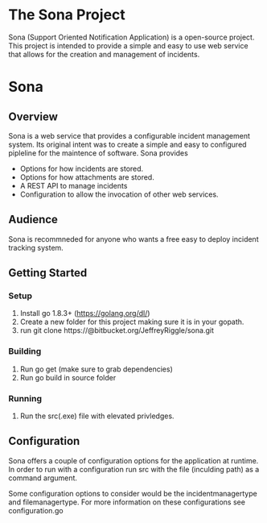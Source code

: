 The Sona Project
================

Sona (Support Oriented Notification Application) is a open-source project. This project is intended to provide a simple and easy to use web service that allows for the creation and management of incidents.

# Sona

## Overview

Sona is a web service that provides a configurable incident management system. Its original intent was to create a simple and easy to configured pipleline for the maintence of software.
Sona provides

- Options for how incidents are stored.
- Options for how attachments are stored.
- A REST API to manage incidents
- Configuration to allow the invocation of other web services.

## Audience

Sona is recommneded for anyone who wants a free easy to deploy incident tracking system. 


## Getting Started

### Setup

  1. Install go 1.8.3+ (https://golang.org/dl/)
  2. Create a new folder for this project making sure it is in your gopath.
  3. run git clone https://<username>@bitbucket.org/JeffreyRiggle/sona.git
  
### Building
  1. Run go get (make sure to grab dependencies)
  2. Run go build in source folder
  
### Running

  1. Run the src(.exe) file with elevated privledges.
  
## Configuration

Sona offers a couple of configuration options for the application at runtime. In order to run with a configuration run src with the file (inculding path) as a command argument.

Some configuration options to consider would be the incidentmanagertype and filemanagertype. For more information on these configurations see configuration.go
